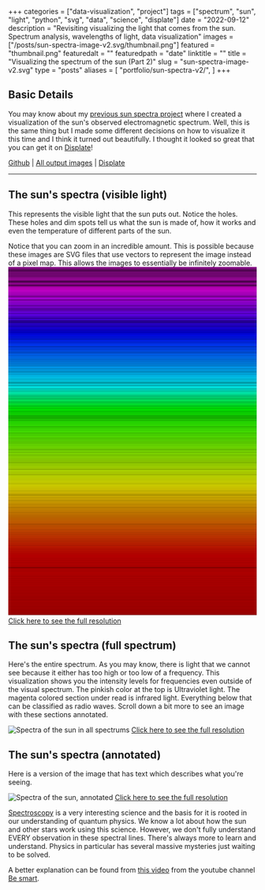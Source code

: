 +++
categories = ["data-visualization", "project"]
tags = ["spectrum", "sun", "light", "python", "svg", "data", "science", "displate"]
date = "2022-09-12"
description = "Revisiting visualizing the light that comes from the sun. Spectrum analysis, wavelengths of light, data visualization"
images = ["/posts/sun-spectra-image-v2.svg/thumbnail.png"]
featured = "thumbnail.png"
featuredalt = ""
featuredpath = "date"
linktitle = ""
title = "Visualizing the spectrum of the sun (Part 2)"
slug = "sun-spectra-image-v2.svg"
type = "posts"
aliases = [
    "portfolio/sun-spectra-v2/",
]
+++

## Basic Details
You may know about my [previous sun spectra project](/posts/sun-spectra-image.svg/) where I created a visualization of the sun's observed electromagnetic spectrum. Well, this is the same thing but I made some different decisions on how to visualize it this time and I think it turned out beautifully. I thought it looked so great that you can get it on [Displate](https://displate.com/displate/5622874)!

[Github](https://github.com/sudorandom/sun-fingerprint) | [All output images](https://github.com/sudorandom/sun-fingerprint/tree/main/output) | [Displate](https://displate.com/displate/5622874)

-------

## The sun's spectra (visible light)
This represents the visible light that the sun puts out. Notice the holes. These holes and dim spots tell us what the sun is made of, how it works and even the temperature of different parts of the sun.

Notice that you can zoom in an incredible amount. This is possible because these images are SVG files that use vectors to represent the image instead of a pixel map. This allows the images to essentially be infinitely zoomable.
![Spectra of the sun in visible spectrum](visible.svg "The Sun")
[Click here to see the full resolution](visible.svg)

## The sun's spectra (full spectrum)
Here's the entire spectrum. As you may know, there is light that we cannot see because it either has too high or too low of a frequency. This visualization shows you the intensity levels for frequencies even outside of the visual spectrum. The pinkish color at the top is Ultraviolet light. The magenta colored section under read is infrared light. Everything below that can be classified as radio waves. Scroll down a bit more to see an image with these sections annotated.

![Spectra of the sun in all spectrums](non-visible.svg "The Sun")
[Click here to see the full resolution](non-visible.svg)


## The sun's spectra (annotated)
Here is a version of the image that has text which describes what you're seeing.

![Spectra of the sun, annotated](annotated.svg "The Sun")
[Click here to see the full resolution](annotated.svg)

[Spectroscopy](https://en.wikipedia.org/wiki/Spectroscopy) is a very interesting science and the basis for it is rooted in our understanding of quantum physics. We know a lot about how the sun and other stars work using this science. However, we don't fully understand EVERY observation in these spectral lines. There's always more to learn and understand. Physics in particular has several massive mysteries just waiting to be solved.

A better explanation can be found from [this video](https://www.youtube.com/watch?v=gVZwdYZqCUI) from the youtube channel [Be smart](https://www.youtube.com/@besmart).
